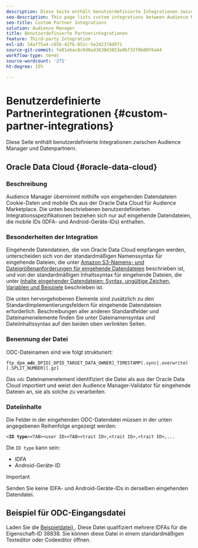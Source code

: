 ```yaml
---
description: Diese Seite enthält benutzerdefinierte Integrationen zwischen Audience Manager und Datenpartnern.
seo-description: This page lists custom integrations between Audience Manager and data partners.
seo-title: Custom Partner Integrations
solution: Audience Manager
title: Benutzerdefinierte Partnerintegrationen
feature: Third-party Integration
exl-id: 54af75a4-c05b-42fb-851c-5e242378d9f1
source-git-commit: fe01ebac8c0d0ad3630d3853e0bf32f0b00f6a44
workflow-type: tm+mt
source-wordcount: '271'
ht-degree: 15%

---
```


# Benutzerdefinierte Partnerintegrationen {#custom-partner-integrations}

Diese Seite enthält benutzerdefinierte Integrationen zwischen Audience Manager und Datenpartnern.

## Oracle Data Cloud {#oracle-data-cloud}

### Beschreibung

Audience Manager übernimmt mithilfe von eingehenden Datendateien Cookie-Daten und mobile IDs aus der Oracle Data Cloud für Audience Marketplace. Die unten beschriebenen benutzerdefinierten Integrationsspezifikationen beziehen sich nur auf eingehende Datendateien, die mobile IDs (IDFA- und Android-Geräte-IDs) enthalten.

### Besonderheiten der Integration

Eingehende Datendateien, die von Oracle Data Cloud empfangen werden, unterscheiden sich von der standardmäßigen Namenssyntax für eingehende Dateien, die unter [Amazon S3-Namens- und Dateigrößenanforderungen für eingehende Datendateien](/help/using/integration/sending-audience-data/batch-data-transfer-explained/inbound-s3-filenames.md) beschrieben ist, und von der standardmäßigen Inhaltssyntax für eingehende Dateien, die unter [Inhalte eingehender Datendateien: Syntax, ungültige Zeichen, Variablen und Beispiele](/help/using/integration/sending-audience-data/batch-data-transfer-explained/inbound-file-contents.md) beschrieben ist.

Die unten hervorgehobenen Elemente sind zusätzlich zu den Standardimplementierungsfeldern für eingehende Datendateien erforderlich. Beschreibungen aller anderen Standardfelder und Dateinamenelemente finden Sie unter Dateinamensyntax und Dateiinhaltssyntax auf den beiden oben verlinkten Seiten.

### Benennung der Datei

ODC-Dateinamen sind wie folgt strukturiert:

`ftp_dpm_`**`odc`**`_DPID[_DPID_TARGET_DATA_OWNER]_TIMESTAMP(.sync|.overwrite)[.SPLIT_NUMBER][.gz]`

Das `odc` Dateinamenelement identifiziert die Datei als aus der Oracle Data Cloud importiert und weist den Audience Manager-Validator für eingehende Dateien an, sie als solche zu verarbeiten.

### Dateiinhalte

Die Felder in der eingehenden ODC-Datendatei müssen in der unten angegebenen Reihenfolge angezeigt werden:

`<`**`ID type`**`><TAB><user ID><TAB><trait ID>,<trait ID>,<trait ID>,...`

Die `ID type` kann sein:

* IDFA
* Android-Geräte-ID

>[!IMPORTANT]
>
>Senden Sie keine IDFA- und Android-Geräte-IDs in derselben eingehenden Datendatei.

## Beispiel für ODC-Eingangsdatei

Laden Sie die [Beispieldatei) ](/help/using/integration/assets/ftp_dpm_odc_12345_1556223815.sync). Diese Datei qualifiziert mehrere IDFAs für die Eigenschaft-ID 38838. Sie können diese Datei in einem standardmäßigen Texteditor oder Codeeditor öffnen.
